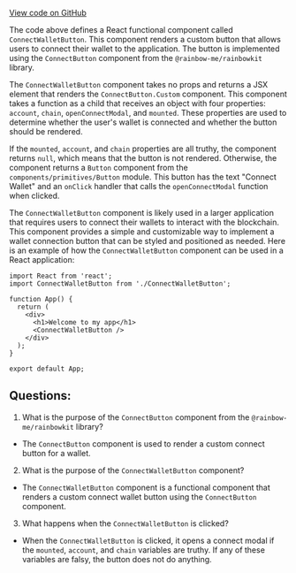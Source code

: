 [View code on GitHub](zoo-labs/zoo/blob/master/app/components/ConnectWalletButton.tsx)

The code above defines a React functional component called `ConnectWalletButton`. This component renders a custom button that allows users to connect their wallet to the application. The button is implemented using the `ConnectButton` component from the `@rainbow-me/rainbowkit` library.

The `ConnectWalletButton` component takes no props and returns a JSX element that renders the `ConnectButton.Custom` component. This component takes a function as a child that receives an object with four properties: `account`, `chain`, `openConnectModal`, and `mounted`. These properties are used to determine whether the user's wallet is connected and whether the button should be rendered.

If the `mounted`, `account`, and `chain` properties are all truthy, the component returns `null`, which means that the button is not rendered. Otherwise, the component returns a `Button` component from the `components/primitives/Button` module. This button has the text "Connect Wallet" and an `onClick` handler that calls the `openConnectModal` function when clicked.

The `ConnectWalletButton` component is likely used in a larger application that requires users to connect their wallets to interact with the blockchain. This component provides a simple and customizable way to implement a wallet connection button that can be styled and positioned as needed. Here is an example of how the `ConnectWalletButton` component can be used in a React application:

```
import React from 'react';
import ConnectWalletButton from './ConnectWalletButton';

function App() {
  return (
    <div>
      <h1>Welcome to my app</h1>
      <ConnectWalletButton />
    </div>
  );
}

export default App;
```
## Questions: 
 1. What is the purpose of the `ConnectButton` component from the `@rainbow-me/rainbowkit` library?
- The `ConnectButton` component is used to render a custom connect button for a wallet.

2. What is the purpose of the `ConnectWalletButton` component?
- The `ConnectWalletButton` component is a functional component that renders a custom connect wallet button using the `ConnectButton` component.

3. What happens when the `ConnectWalletButton` is clicked?
- When the `ConnectWalletButton` is clicked, it opens a connect modal if the `mounted`, `account`, and `chain` variables are truthy. If any of these variables are falsy, the button does not do anything.